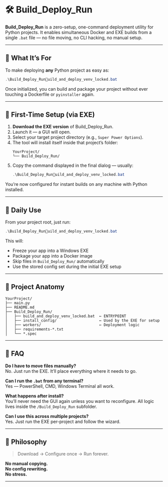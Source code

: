 # 🛠️ Build_Deploy_Run

**Build_Deploy_Run** is a zero-setup, one-command deployment utility for Python projects. It enables simultaneous Docker and EXE builds from a single `.bat` file — no file moving, no CLI hacking, no manual setup.

---

## 🎯 What It’s For

To make deploying **any** Python project as easy as:

```powershell
.\Build_Deploy_Runuild_and_deploy_venv_locked.bat
```

Once initialized, you can build and package your project without ever touching a Dockerfile or `pyinstaller` again.

---

## 🧪 First-Time Setup (via EXE)

1. **Download the EXE version** of Build_Deploy_Run.
2. Launch it — a GUI will open.
3. Select your target project directory (e.g., `Super Power Options`).
4. The tool will install itself inside that project’s folder:
   ```
   YourProject/
   └── Build_Deploy_Run/
   ```
5. Copy the command displayed in the final dialog — usually:
   ```powershell
   .\Build_Deploy_Runuild_and_deploy_venv_locked.bat
   ```

You’re now configured for instant builds on any machine with Python installed.

---

## 🚀 Daily Use

From your project root, just run:

```powershell
.\Build_Deploy_Runuild_and_deploy_venv_locked.bat
```

This will:

- Freeze your app into a Windows EXE
- Package your app into a Docker image
- Skip files in `Build_Deploy_Run/` automatically
- Use the stored config set during the initial EXE setup

---

## 🧱 Project Anatomy

```
YourProject/
├── main.py
├── README.md
├── Build_Deploy_Run/
│   ├── build_and_deploy_venv_locked.bat  ← ENTRYPOINT
│   ├── install_config/                   ← Used by the EXE for setup
│   ├── workers/                          ← Deployment logic
│   ├── requirements-*.txt
│   └── *.spec
```

---

## 📎 FAQ

**Do I have to move files manually?**  
No. Just run the EXE. It’ll place everything where it needs to go.

**Can I run the `.bat` from any terminal?**  
Yes — PowerShell, CMD, Windows Terminal all work.

**What happens after install?**  
You’ll never need the GUI again unless you want to reconfigure. All logic lives inside the `/Build_Deploy_Run` subfolder.

**Can I use this across multiple projects?**  
Yes. Just run the EXE per-project and follow the wizard.

---

## 🧠 Philosophy

> Download → Configure once → Run forever.

**No manual copying.  
No config rewriting.  
No stress.**

---

